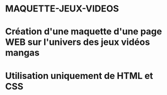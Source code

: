 # MAQUETTE-JEUX-VIDEOS

# Création d'une maquette d'une page WEB sur l'univers des jeux vidéos mangas
# Utilisation uniquement de HTML et CSS
